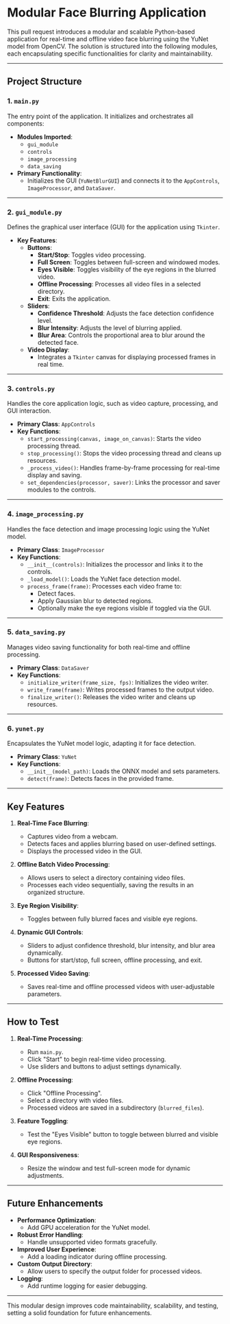 # Modular Face Blurring Application

This pull request introduces a modular and scalable Python-based application for real-time and offline video face blurring using the YuNet model from OpenCV. The solution is structured into the following modules, each encapsulating specific functionalities for clarity and maintainability.

---

## **Project Structure**

### **1. `main.py`**
The entry point of the application. It initializes and orchestrates all components:
- **Modules Imported**: 
  - `gui_module`
  - `controls`
  - `image_processing`
  - `data_saving`
- **Primary Functionality**:
  - Initializes the GUI (`YuNetBlurGUI`) and connects it to the `AppControls`, `ImageProcessor`, and `DataSaver`.

---

### **2. `gui_module.py`**
Defines the graphical user interface (GUI) for the application using `Tkinter`.
- **Key Features**:
  - **Buttons**:
    - **Start/Stop**: Toggles video processing.
    - **Full Screen**: Toggles between full-screen and windowed modes.
    - **Eyes Visible**: Toggles visibility of the eye regions in the blurred video.
    - **Offline Processing**: Processes all video files in a selected directory.
    - **Exit**: Exits the application.
  - **Sliders**:
    - **Confidence Threshold**: Adjusts the face detection confidence level.
    - **Blur Intensity**: Adjusts the level of blurring applied.
    - **Blur Area**: Controls the proportional area to blur around the detected face.
  - **Video Display**:
    - Integrates a `Tkinter` canvas for displaying processed frames in real time.

---

### **3. `controls.py`**
Handles the core application logic, such as video capture, processing, and GUI interaction.
- **Primary Class**: `AppControls`
- **Key Functions**:
  - `start_processing(canvas, image_on_canvas)`: Starts the video processing thread.
  - `stop_processing()`: Stops the video processing thread and cleans up resources.
  - `_process_video()`: Handles frame-by-frame processing for real-time display and saving.
  - `set_dependencies(processor, saver)`: Links the processor and saver modules to the controls.

---

### **4. `image_processing.py`**
Handles the face detection and image processing logic using the YuNet model.
- **Primary Class**: `ImageProcessor`
- **Key Functions**:
  - `__init__(controls)`: Initializes the processor and links it to the controls.
  - `_load_model()`: Loads the YuNet face detection model.
  - `process_frame(frame)`: Processes each video frame to:
    - Detect faces.
    - Apply Gaussian blur to detected regions.
    - Optionally make the eye regions visible if toggled via the GUI.

---

### **5. `data_saving.py`**
Manages video saving functionality for both real-time and offline processing.
- **Primary Class**: `DataSaver`
- **Key Functions**:
  - `initialize_writer(frame_size, fps)`: Initializes the video writer.
  - `write_frame(frame)`: Writes processed frames to the output video.
  - `finalize_writer()`: Releases the video writer and cleans up resources.

---

### **6. `yunet.py`**
Encapsulates the YuNet model logic, adapting it for face detection.
- **Primary Class**: `YuNet`
- **Key Functions**:
  - `__init__(model_path)`: Loads the ONNX model and sets parameters.
  - `detect(frame)`: Detects faces in the provided frame.

---

## **Key Features**
1. **Real-Time Face Blurring**:
   - Captures video from a webcam.
   - Detects faces and applies blurring based on user-defined settings.
   - Displays the processed video in the GUI.

2. **Offline Batch Video Processing**:
   - Allows users to select a directory containing video files.
   - Processes each video sequentially, saving the results in an organized structure.

3. **Eye Region Visibility**:
   - Toggles between fully blurred faces and visible eye regions.

4. **Dynamic GUI Controls**:
   - Sliders to adjust confidence threshold, blur intensity, and blur area dynamically.
   - Buttons for start/stop, full screen, offline processing, and exit.

5. **Processed Video Saving**:
   - Saves real-time and offline processed videos with user-adjustable parameters.

---

## **How to Test**
1. **Real-Time Processing**:
   - Run `main.py`.
   - Click "Start" to begin real-time video processing.
   - Use sliders and buttons to adjust settings dynamically.

2. **Offline Processing**:
   - Click "Offline Processing".
   - Select a directory with video files.
   - Processed videos are saved in a subdirectory (`blurred_files`).

3. **Feature Toggling**:
   - Test the "Eyes Visible" button to toggle between blurred and visible eye regions.

4. **GUI Responsiveness**:
   - Resize the window and test full-screen mode for dynamic adjustments.

---

## **Future Enhancements**
- **Performance Optimization**:
  - Add GPU acceleration for the YuNet model.
- **Robust Error Handling**:
  - Handle unsupported video formats gracefully.
- **Improved User Experience**:
  - Add a loading indicator during offline processing.
- **Custom Output Directory**:
  - Allow users to specify the output folder for processed videos.
- **Logging**:
  - Add runtime logging for easier debugging.

---

This modular design improves code maintainability, scalability, and testing, setting a solid foundation for future enhancements.
